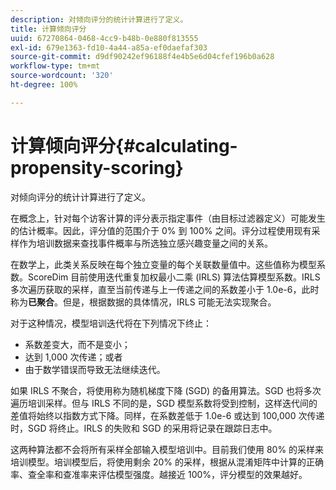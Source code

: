```yaml
---
description: 对倾向评分的统计计算进行了定义。
title: 计算倾向评分
uuid: 67270864-0468-4cc9-b48b-0e880f813555
exl-id: 679e1363-fd10-4a44-a85a-ef0daefaf303
source-git-commit: d9df90242ef96188f4e4b5e6d04cfef196b0a628
workflow-type: tm+mt
source-wordcount: '320'
ht-degree: 100%

---
```


# 计算倾向评分{#calculating-propensity-scoring}

对倾向评分的统计计算进行了定义。

在概念上，针对每个访客计算的评分表示指定事件（由目标过滤器定义）可能发生的估计概率。因此，评分值的范围介于 0% 到 100% 之间。评分过程使用现有采样作为培训数据来查找事件概率与所选独立感兴趣变量之间的关系。

在数学上，此类关系反映在每个独立变量的每个关联数量值中。这些值称为模型系数。ScoreDim 目前使用迭代重复加权最小二乘 (IRLS) 算法估算模型系数。IRLS 多次遍历获取的采样，直至当前传递与上一传递之间的系数差小于 1.0e-6，此时称为&#x200B;**已聚合**。但是，根据数据的具体情况，IRLS 可能无法实现聚合。

对于这种情况，模型培训迭代将在下列情况下终止：

* 系数差变大，而不是变小；
* 达到 1,000 次传递；或者
* 由于数学错误而导致无法继续迭代。

如果 IRLS 不聚合，将使用称为随机梯度下降 (SGD) 的备用算法。SGD 也将多次遍历培训采样。但与 IRLS 不同的是，SGD 模型系数将受到控制，这样迭代间的差值将始终以指数方式下降。同样，在系数差低于 1.0e-6 或达到 100,000 次传递时，SGD 将终止。IRLS 的失败和 SGD 的采用将记录在跟踪日志中。

这两种算法都不会将所有采样全部输入模型培训中。目前我们使用 80% 的采样来培训模型。培训模型后，将使用剩余 20% 的采样，根据从混淆矩阵中计算的正确率、查全率和查准率来评估模型强度。越接近 100%，评分模型的效果越好。
